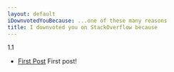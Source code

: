```yaml
---
layout: default
iDownvotedYouBecause: ...one of these many reasons
title: I downvoted you on StackOverflow because
---
```

1.1
* [First Post](FirstPost) First post!
